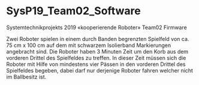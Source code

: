 # SysP19_Team02_Software
Systemtechnikprojekts 2019 «kooperierende Roboter» Team02 Firmware

Zwei Roboter spielen in einem durch Banden begrenzten Spielfeld von ca. 75 cm x 100 cm auf dem mit schwarzem Isolierband Markierungen angebracht sind. Die Roboter haben 3 Minuten Zeit um den Korb aus dem vorderen Drittel des Spielfeldes zu treffen. In dieser Zeit müssen sich die Roboter mit Hilfe von mindestens vier Pässen in den vorderen Drittel des Spielfeldes begeben, dabei darf nur derjenige Roboter fahren welcher nicht im Ballbesitz ist.
